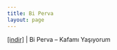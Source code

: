 ```yaml
---
title: Bi Perva
layout: page
---
```


<a href="https://cloud.mail.ru/public/b974034f375b/Bi%20Perva%20-%20Kafam%C4%B1%20Ya%C5%9F%C4%B1yorum" target="_blank">[indir]</a> | Bi Perva &#8211; Kafamı Yaşıyorum